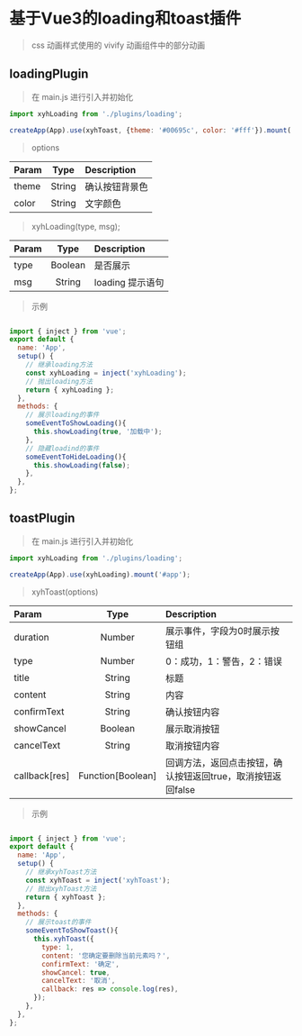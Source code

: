 # 基于Vue3的loading和toast插件

> css 动画样式使用的 vivify 动画组件中的部分动画

##  loadingPlugin

> 在 main.js 进行引入并初始化

```javascript
import xyhLoading from './plugins/loading';

createApp(App).use(xyhToast, {theme: '#00695c', color: '#fff'}).mount('#app');
```

> options

| Param |  Type     | Description       |
| :---- | :----:    | :---------------  |
| theme  | String   | 确认按钮背景色            |
| color   | String    | 文字颜色    |

> xyhLoading(type, msg);

| Param |  Type     | Description       |
| :---- | :----:    | :---------------  |
| type  | Boolean   | 是否展示            |
| msg   | String    | loading 提示语句    |

>  示例

```javascript

import { inject } from 'vue';
export default {
  name: 'App',
  setup() {
    // 继承loading方法
    const xyhLoading = inject('xyhLoading');
    // 抛出loading方法
    return { xyhLoading };
  },
  methods: {
    // 展示loading的事件
    someEventToShowLoading(){
      this.showLoading(true, '加载中');
    },
    // 隐藏loadind的事件
    someEventToHideLoading(){
      this.showLoading(false);
    },
  },
};

```

##  toastPlugin

> 在 main.js 进行引入并初始化

```javascript
import xyhLoading from './plugins/loading';

createApp(App).use(xyhLoading).mount('#app');
```

> xyhToast(options)

| Param |  Type     | Description       |
| :---- | :----:    | :---------------  |
| duration  | Number   | 展示事件，字段为0时展示按钮组            |
| type   | Number    | 0：成功，1：警告，2：错误    |
| title | String | 标题 |
| content | String | 内容 |
| confirmText | String | 确认按钮内容 |
| showCancel | Boolean | 展示取消按钮 |
| cancelText | String | 取消按钮内容 |
| callback[res] | Function[Boolean] | 回调方法，返回点击按钮，确认按钮返回true，取消按钮返回false

> 示例

```javascript

import { inject } from 'vue';
export default {
  name: 'App',
  setup() {
    // 继承xyhToast方法
    const xyhToast = inject('xyhToast');
    // 抛出xyhToast方法
    return { xyhToast };
  },
  methods: {
    // 展示toast的事件
    someEventToShowToast(){
      this.xyhToast({
        type: 1,
        content: '您确定要删除当前元素吗？',
        confirmText: '确定',
        showCancel: true,
        cancelText: '取消',
        callback: res => console.log(res),
      });
    },
  },
};

```